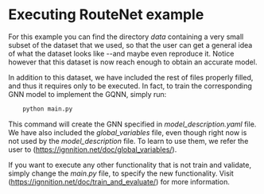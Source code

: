 # Executing RouteNet example

For this example you can find the directory *data* containing a very small subset of the dataset that we used, so that the user can get a general idea of what the dataset looks like --and maybe even reproduce it. Notice however that this dataset is now reach enough to obtain an accurate model.
 
In addition to this dataset, we have included the rest of files properly filled, and thus it requires only to be executed. In fact, to train the corresponding GNN model to implement the GQNN, simply run:

```python
    python main.py
```

This command will create the GNN specified in *model_description.yaml* file. We have also included the *global_variables* file, even though right now is not used by the *model_description* file. To learn to use them, we refer the user to (https://ignnition.net/doc/global_variables/).

If you want to execute any other functionality that is not train and validate, simply change the *main.py* file, to specify the new functionality. Visit (https://ignnition.net/doc/train_and_evaluate/) for more information.


    